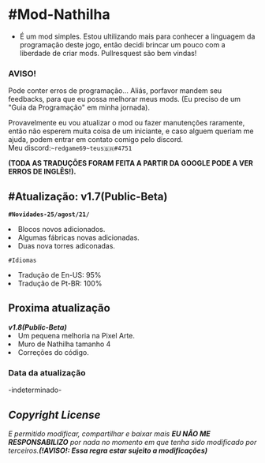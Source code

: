 <h1>#Mod-Nathilha</h1>

 - É um mod simples. Estou ultilizando mais para conhecer a linguagem da programação deste jogo, então decidi brincar um pouco com a liberdade de criar mods.
 Pullresquest são bem vindas! 

<h3>AVISO!</h3>

Pode conter erros de programação...
Aliás, porfavor mandem seu feedbacks, para que eu possa melhorar meus mods. 
(Eu preciso de um "Guia da Programação"
em minha jornada).

Provavelmente eu vou atualizar o mod ou fazer manutenções raramente, então não esperem muita coisa de um iniciante, e caso alguem queriam me ajuda, podem entrar em contato comigo pelo discord.<br/>Meu discord:`~redgame69~teus🇧🇷#4751`

<b>(TODA AS TRADUÇÕES FORAM FEITA A PARTIR DA GOOGLE PODE A VER ERROS DE INGLÊS!).</b>

<h2>#Atualização: v1.7(Public-Beta)</h2>

<b>`#Novidades-25/agost/21/`</b>
  
<li/>Blocos novos adicionados.<br/>
<li/>Algumas fábricas novas adicionadas.<br/>
<li/>Duas nova torres adiconadas.
  
`#Idiomas`<br/>
<li>Tradução de En-US: 95%</li>
<li>Tradução de Pt-BR: 100%</li>

<h2>Proxima atualização</h2>
  <b><i>v1.8(Public-Beta)</i></b>
    <li/>Um pequena melhoria na Pixel Arte.
    <li/>Muro de Nathilha tamanho 4
    <li/>Correções do código.

<h3>Data da atualização</h3>
      -indeterminado-

<i><h2>Copyright License</h2>
 E permitido modificar, compartilhar e baixar mais <b>EU NÃO ME RESPONSABILIZO</b> por nada no momento em que tenha sido modificado por terceiros.<b>(!AVISO!: Essa regra estar sujeito a modificações)</b>
</i>
